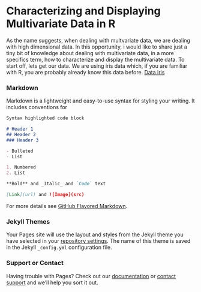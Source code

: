 # Characterizing and Displaying Multivariate Data in R

As the name suggests, when dealing with multvariate data, we are dealing with high dimensional data. In this opportunity, i would like to share just a tiny bit of knowledge about dealing with multivariate data, in a more specifics term, how to characterize and display the multivariate data.
To start off, lets get our data. We are using iris data which, if you are familiar with R, you are probably already know this data before.
[Data iris](https://github.com/hakiimnurrizka/Multivariate-Statistics-R/issues/5#issue-1007386250)


### Markdown

Markdown is a lightweight and easy-to-use syntax for styling your writing. It includes conventions for

```markdown
Syntax highlighted code block

# Header 1
## Header 2
### Header 3

- Bulleted
- List

1. Numbered
2. List

**Bold** and _Italic_ and `Code` text

[Link](url) and ![Image](src)
```

For more details see [GitHub Flavored Markdown](https://guides.github.com/features/mastering-markdown/).

### Jekyll Themes

Your Pages site will use the layout and styles from the Jekyll theme you have selected in your [repository settings](https://github.com/hakiimnurrizka/Multivariate-Statistics-R/settings/pages). The name of this theme is saved in the Jekyll `_config.yml` configuration file.

### Support or Contact

Having trouble with Pages? Check out our [documentation](https://docs.github.com/categories/github-pages-basics/) or [contact support](https://support.github.com/contact) and we’ll help you sort it out.
